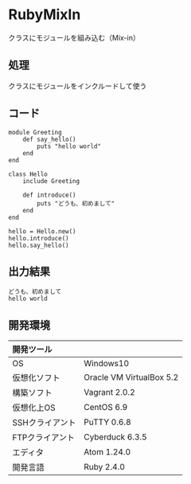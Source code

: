 # RubyMixIn
クラスにモジュールを組み込む（Mix-in）

## 処理
クラスにモジュールをインクルードして使う

## コード
```
module Greeting
    def say_hello()
        puts "hello world"
    end
end

class Hello
    include Greeting

    def introduce()
        puts "どうも、初めまして"
    end
end

hello = Hello.new()
hello.introduce()
hello.say_hello()
```

## 出力結果  
```
どうも、初めまして
hello world
```
  
## 開発環境
| 開発ツール |  |
|:-|:-|
| OS | Windows10 |
| 仮想化ソフト | Oracle VM VirtualBox 5.2 |
| 構築ソフト | Vagrant 2.0.2 |
| 仮想化上OS | CentOS 6.9 |
| SSHクライアント | PuTTY 0.6.8 |
| FTPクライアント | Cyberduck 6.3.5 |
| エディタ | Atom 1.24.0 |
| 開発言語 | Ruby 2.4.0 |
